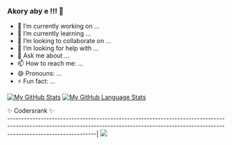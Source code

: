### Akory aby e !!! 👋

<!--
**Rastaitr320/Rastaitr320** is a ✨ _special_ ✨ repository because its `README.md` (this file) appears on your GitHub profile.

Here are some ideas to get you started:


-->
- 🔭 I’m currently working on ...
- 🌱 I’m currently learning ...
- 👯 I’m looking to collaborate on ...
- 🤔 I’m looking for help with ...
- 💬 Ask me about ...
- 📫 How to reach me: ...
- 😄 Pronouns: ...
- ⚡ Fun fact: ...

[![My GitHub Stats](https://github-readme-stats.vercel.app/api/?username=daniel-aime&count_private=true&theme=tokyonight&showicons=true)]()
[![My GitHub Language Stats](https://github-readme-stats.vercel.app/api/top-langs/?username=daniel-aime&langs_count=7&theme=tokyonight)]()

✨ Codersrank ✨                                                                                                                                                                                        
--------------------------------------------------------------------------------------------------------------------------------------------------------------------------------------------|
<img src="https://cr-ss-service.azurewebsites.net/api/ScreenShot?widget=summary&show_icons=true&username=Rastaitr320&badges=2&show-avatar=true&style=--header-bg-color:%231769aa90;--border-radius:4px" />
